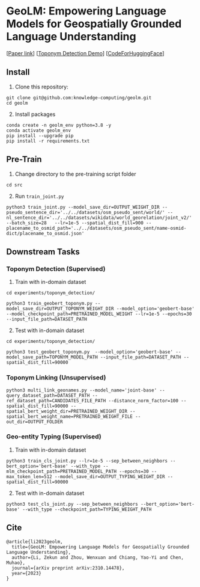 # GeoLM: Empowering Language Models for Geospatially Grounded Language Understanding

[[Paper link](https://arxiv.org/pdf/2310.14478.pdf)] [[Toponym Detection Demo](https://huggingface.co/zekun-li/geolm-base-toponym-recognition)] [[CodeForHuggingFace](https://github.com/zekun-li/transformers/tree/geolm)]

## Install 

1. Clone this repository:

```Shell
git clone git@github.com:knowledge-computing/geolm.git
cd geolm 
```

2. Install packages
```Shell
conda create -n geolm_env python=3.8 -y
conda activate geolm_env
pip install --upgrade pip
pip install -r requirements.txt 
```

## Pre-Train 
1. Change directory to the pre-training script folder
```
cd src
```
2. Run `train_joint.py`
```
python3 train_joint.py --model_save_dir=OUTPUT_WEIGHT_DIR --pseudo_sentence_dir='../../datasets/osm_pseudo_sent/world/' --nl_sentence_dir='../../datasets/wikidata/world_georelation/joint_v2/' --batch_size=28   --lr=1e-5 --spatial_dist_fill=900 --placename_to_osmid_path='../../datasets/osm_pseudo_sent/name-osmid-dict/placename_to_osmid.json' 
```

## Downstream Tasks

### Toponym Detection (Supervised)
1. Train with in-domain dataset
```
cd experiments/toponym_detection/

python3 train_geobert_toponym.py --model_save_dir=OUTPUT_TOPONYM_WEIGHT_DIR --model_option='geobert-base' --model_checkpoint_path=PRETRAINED_MODEL_WEIGHT --lr=1e-5 --epochs=30  --input_file_path=DATASET_PATH
```

2. Test with in-domain dataset
```
cd experiments/toponym_detection/

python3 test_geobert_toponym.py  --model_option='geobert-base' --model_save_path=TOPONYM_MODEL_PATH --input_file_path=DATASET_PATH --spatial_dist_fill=90000

```

### Toponym Linking (Unsupervised)
```
python3 multi_link_geonames.py --model_name='joint-base' --query_dataset_path=DATASET_PATH --ref_dataset_path=CANDIDATES_FILE_PATH --distance_norm_factor=100 --spatial_dist_fill=90000 --spatial_bert_weight_dir=PRETRAINED_WEIGHT_DIR --spatial_bert_weight_name=PRETRAINED_WEIGHT_FILE --out_dir=OUTPUT_FOLDER
```


### Geo-entity Typing (Supervised)
1. Train with in-domain dataset
```
python3 train_cls_joint.py --lr=1e-5 --sep_between_neighbors --bert_option='bert-base' --with_type --mlm_checkpoint_path=PRETRAINED_MODEL_PATH --epochs=30 --max_token_len=512 --model_save_dir=OUTPUT_TYPING_WEIGHT_DIR --spatial_dist_fill=90000
```
2. Test with in-domain dataset
```
python3 test_cls_joint.py --sep_between_neighbors --bert_option='bert-base' --with_type --checkpoint_path=TYPING_WEIGHT_PATH
```


## Cite 
```
@article{li2023geolm,
  title={GeoLM: Empowering Language Models for Geospatially Grounded Language Understanding},
  author={Li, Zekun and Zhou, Wenxuan and Chiang, Yao-Yi and Chen, Muhao},
  journal={arXiv preprint arXiv:2310.14478},
  year={2023}
}
```


